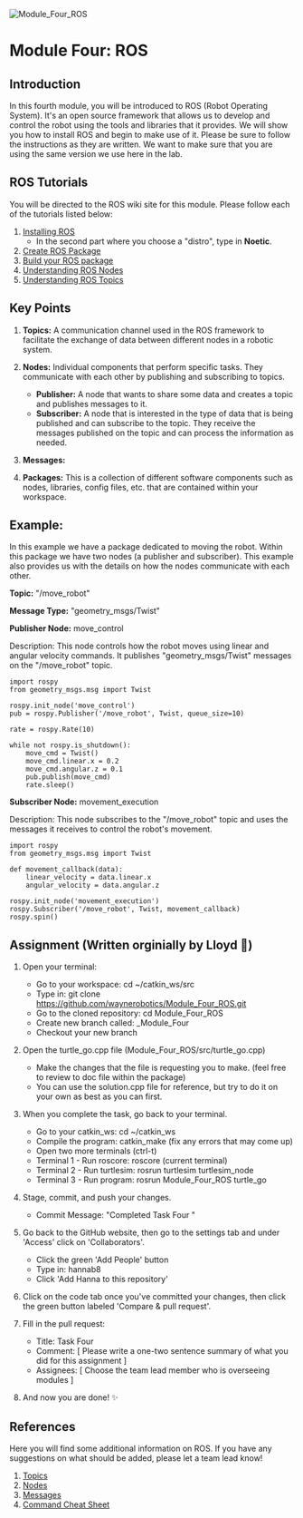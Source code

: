 ![Module_Four_ROS](https://github.com/hannab8/Module_Four_ROS/assets/83167499/0f166dc5-0e6f-44c5-ab6b-228bce9cabb9)
# Module Four: ROS

## Introduction
In this fourth module, you will be introduced to ROS (Robot Operating System). It's an open source framework that allows us to develop and control the robot using the tools and libraries that it provides. We will show you how to install ROS and begin to make use of it. Please be sure to follow the instructions as they are written. We want to make sure that you are using the same version we use here in the lab.

## ROS Tutorials
You will be directed to the ROS wiki site for this module. Please follow each of the tutorials listed below:

1. [Installing ROS](http://wiki.ros.org/ROS/Tutorials/InstallingandConfiguringROSEnvironment)
   * In the second part where you choose a "distro", type in **Noetic**.
2. [Create ROS Package](http://wiki.ros.org/ROS/Tutorials/CreatingPackage)
3. [Build your ROS package](http://wiki.ros.org/ROS/Tutorials/BuildingPackages)
4. [Understanding ROS Nodes](http://wiki.ros.org/ROS/Tutorials/UnderstandingNodes)
5. [Understanding ROS Topics](http://wiki.ros.org/ROS/Tutorials/UnderstandingTopics)

## Key Points

1. **Topics:** A communication channel used in the ROS framework to facilitate the exchange of data between different nodes in a robotic system. 
2. **Nodes:** Individual components that perform specific tasks. They communicate with each other by publishing and subscribing to topics.
   * **Publisher:** A node that wants to share some data and creates a topic and publishes messages to it.
   * **Subscriber:** A node that is interested in the type of data that is being published and can subscribe to the topic. They receive the messages published on the topic and can process the information as needed.
         
3. **Messages:**
4. **Packages:** This is a collection of different software components such as nodes, libraries, config files, etc. that are contained within your workspace.

## Example:

In this example we have a package dedicated to moving the robot. Within this package we have two nodes (a publisher and subscriber). This example also provides us with the details on how the nodes communicate with each other.

**Topic:** "/move_robot"

**Message Type:** "geometry_msgs/Twist"

**Publisher Node:** move_control

Description: This node controls how the robot moves using linear and angular velocity commands. It publishes "geometry_msgs/Twist" messages on the "/move_robot" topic.
```
import rospy
from geometry_msgs.msg import Twist

rospy.init_node('move_control')
pub = rospy.Publisher('/move_robot', Twist, queue_size=10)

rate = rospy.Rate(10)

while not rospy.is_shutdown():
    move_cmd = Twist()
    move_cmd.linear.x = 0.2
    move_cmd.angular.z = 0.1
    pub.publish(move_cmd)
    rate.sleep()
```

**Subscriber Node:** movement_execution

Description: This node subscribes to the "/move_robot" topic and uses the messages it receives to control the robot's movement. 
```
import rospy
from geometry_msgs.msg import Twist

def movement_callback(data):
    linear_velocity = data.linear.x
    angular_velocity = data.angular.z

rospy.init_node('movement_execution')
rospy.Subscriber('/move_robot', Twist, movement_callback)
rospy.spin()
```

## Assignment (Written orginially by Lloyd :robot:)

1.  Open your terminal:
      - Go to your workspace: cd ~/catkin_ws/src
      - Type in: git clone https://github.com/waynerobotics/Module_Four_ROS.git
      - Go to the cloned repository: cd Module_Four_ROS
      - Create new branch called: <YourName>_Module_Four
      - Checkout your new branch

2.  Open the turtle_go.cpp file (Module_Four_ROS/src/turtle_go.cpp)
      - Make the changes that the file is requesting you to make. (feel free to review to doc file within the package)
      - You can use the solution.cpp file for reference, but try to do it on your own as best as you can first.

3.  When you complete the task, go back to your terminal.
      - Go to your catkin_ws: cd ~/catkin_ws
      - Compile the program: catkin_make (fix any errors that may come up)
      - Open two more terminals (ctrl-t)
      - Terminal 1 - Run roscore: roscore (current terminal)
      - Terminal 2 - Run turtlesim: rosrun turtlesim turtlesim_node
      - Terminal 3 - Run program: rosrun Module_Four_ROS turtle_go

4.  Stage, commit, and push your changes.
      - Commit Message: "Completed Task Four "
  
5.  Go back to the GitHub website, then go to the settings tab and under 'Access' click on 'Collaborators'.
    - Click the green 'Add People' button
    - Type in: hannab8
    - Click 'Add Hanna to this repository'

6.  Click on the code tab once you've committed your changes, then click the green button labeled 'Compare & pull request'. 

7.  Fill in the pull request:
    - Title: Task Four
    - Comment: [ Please write a one-two sentence summary of what you did for this assignment ]
    - Assignees: [ Choose the team lead member who is overseeing modules ]

8.  And now you are done! :sparkles:

## References

Here you will find some additional information on ROS. If you have any suggestions on what should be added, please let a team lead know!

1. [Topics](http://wiki.ros.org/Topics)
2. [Nodes](http://wiki.ros.org/Nodes)
3. [Messages](http://wiki.ros.org/Messages)
4. [Command Cheat Sheet](https://mirror.umd.edu/roswiki/attachments/de/ROScheatsheet.pdf)

